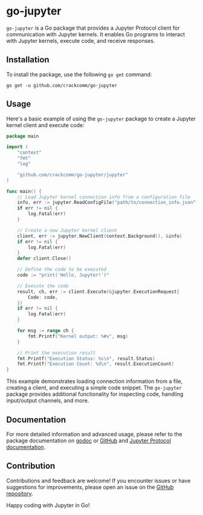 # go-jupyter

`go-jupyter` is a Go package that provides a Jupyter Protocol client for communication with Jupyter kernels. It enables Go programs to interact with Jupyter kernels, execute code, and receive responses.

## Installation

To install the package, use the following `go get` command:

```shell
go get -u github.com/crackcomm/go-jupyter
```

## Usage

Here's a basic example of using the `go-jupyter` package to create a Jupyter kernel client and execute code:

```Go
package main

import (
	"context"
	"fmt"
	"log"

	"github.com/crackcomm/go-jupyter/jupyter"
)

func main() {
	// Load Jupyter kernel connection info from a configuration file
	info, err := jupyter.ReadConfigFile("path/to/connection_info.json")
	if err != nil {
		log.Fatal(err)
	}

	// Create a new Jupyter kernel client
	client, err := jupyter.NewClient(context.Background(), &info)
	if err != nil {
		log.Fatal(err)
	}
	defer client.Close()

	// Define the code to be executed
	code := "print('Hello, Jupyter!')"

	// Execute the code
	result, ch, err := client.Execute(&jupyter.ExecutionRequest{
		Code: code,
	})
	if err != nil {
		log.Fatal(err)
	}

	for msg := range ch {
		fmt.Printf("Kernel output: %#v", msg)
	}

	// Print the execution result
	fmt.Printf("Execution Status: %s\n", result.Status)
	fmt.Printf("Execution Count: %d\n", result.ExecutionCount)
}

```

This example demonstrates loading connection information from a file, creating a client, and executing a simple code snippet. The `go-jupyter` package provides additional functionality for inspecting code, handling input/output channels, and more.

## Documentation

For more detailed information and advanced usage, please refer to the package documentation on [godoc](https://godoc.org/github.com/crackcomm/go-jupyter/jupyter) or [GitHub](https://github.com/crackcomm/go-jupyter) and [Jupyter Protocol documentation](https://jupyter-protocol.readthedocs.io/en/latest/messaging.html).

## Contribution

Contributions and feedback are welcome! If you encounter issues or have suggestions for improvements, please open an issue on the [GitHub repository](https://github.com/crackcomm/go-jupyter).

Happy coding with Jupyter in Go!
